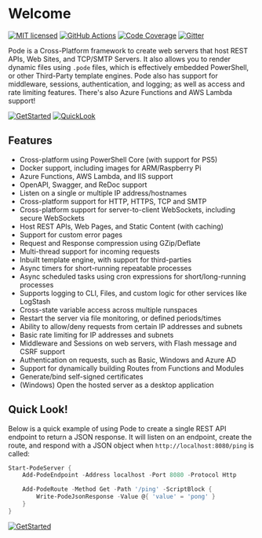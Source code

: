 # Welcome

[![MIT licensed](https://img.shields.io/badge/license-MIT-blue.svg)](https://raw.githubusercontent.com/Badgerati/Pode/master/LICENSE.txt)
[![GitHub Actions](https://img.shields.io/endpoint.svg?url=https%3A%2F%2Factions-badge.atrox.dev%2Fbadgerati%2Fpode%2Fbadge&style=flat&label=GitHub)](https://actions-badge.atrox.dev/badgerati/pode/goto)
[![Code Coverage](https://coveralls.io/repos/github/Badgerati/Pode/badge.svg?branch=develop)](https://coveralls.io/github/Badgerati/Pode?branch=develop)
[![Gitter](https://badges.gitter.im/Badgerati/Pode.svg)](https://gitter.im/Badgerati/Pode?utm_source=badge&utm_medium=badge&utm_campaign=pr-badge)

Pode is a Cross-Platform framework to create web servers that host REST APIs, Web Sites, and TCP/SMTP Servers. It also allows you to render dynamic files using `.pode` files, which is effectively embedded PowerShell, or other Third-Party template engines. Pode also has support for middleware, sessions, authentication, and logging; as well as access and rate limiting features. There's also Azure Functions and AWS Lambda support!

[![GetStarted](https://img.shields.io/badge/-Get%20Started!-green.svg?longCache=true&style=for-the-badge)](./Getting-Started/FirstApp)
[![QuickLook](https://img.shields.io/badge/-Quick%20Look!-blue.svg?longCache=true&style=for-the-badge)](#quick-look)

## Features

* Cross-platform using PowerShell Core (with support for PS5)
* Docker support, including images for ARM/Raspberry Pi
* Azure Functions, AWS Lambda, and IIS support
* OpenAPI, Swagger, and ReDoc support
* Listen on a single or multiple IP address/hostnames
* Cross-platform support for HTTP, HTTPS, TCP and SMTP
* Cross-platform support for server-to-client WebSockets, including secure WebSockets
* Host REST APIs, Web Pages, and Static Content (with caching)
* Support for custom error pages
* Request and Response compression using GZip/Deflate
* Multi-thread support for incoming requests
* Inbuilt template engine, with support for third-parties
* Async timers for short-running repeatable processes
* Async scheduled tasks using cron expressions for short/long-running processes
* Supports logging to CLI, Files, and custom logic for other services like LogStash
* Cross-state variable access across multiple runspaces
* Restart the server via file monitoring, or defined periods/times
* Ability to allow/deny requests from certain IP addresses and subnets
* Basic rate limiting for IP addresses and subnets
* Middleware and Sessions on web servers, with Flash message and CSRF support
* Authentication on requests, such as Basic, Windows and Azure AD
* Support for dynamically building Routes from Functions and Modules
* Generate/bind self-signed certificates
* (Windows) Open the hosted server as a desktop application

## Quick Look!

Below is a quick example of using Pode to create a single REST API endpoint to return a JSON response. It will listen on an endpoint, create the route, and respond with a JSON object when `http://localhost:8080/ping` is called:

```powershell
Start-PodeServer {
    Add-PodeEndpoint -Address localhost -Port 8080 -Protocol Http

    Add-PodeRoute -Method Get -Path '/ping' -ScriptBlock {
        Write-PodeJsonResponse -Value @{ 'value' = 'pong' }
    }
}
```

[![GetStarted](https://img.shields.io/badge/-Get%20Started!-green.svg?longCache=true&style=for-the-badge)](./Getting-Started/FirstApp)
